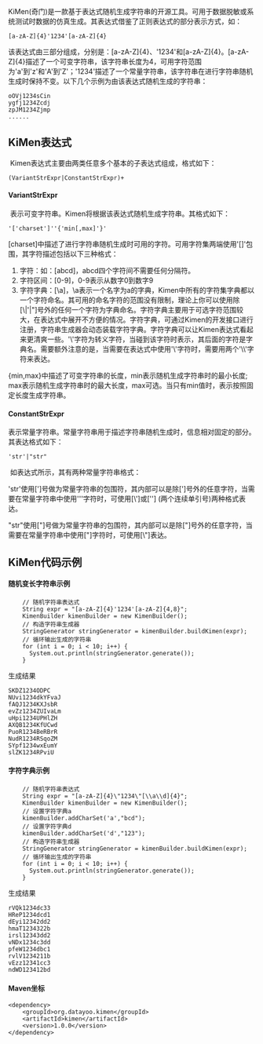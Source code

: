 ​	KiMen(奇门)是一款基于表达式随机生成字符串的开源工具。可用于数据脱敏或系统测试时数据的仿真生成。其表达式借鉴了正则表达式的部分表示方式，如：

```
[a-zA-Z]{4}'1234'[a-zA-Z]{4}
```

​	该表达式由三部分组成，分别是：[a-zA-Z]{4}、'1234'和[a-zA-Z]{4}。[a-zA-Z]{4}描述了一个可变字符串，该字符串长度为4，可用字符范围为'a'到'z'和'A'到'Z'；'1234'描述了一个常量字符串，该字符串在进行字符串随机生成时保持不变。以下几个示例为由该表达式随机生成的字符串：

```
oOVj1234sCin
ygfj1234Zcdj
zpJM1234Zjmp
......
```

## KiMen表达式

​	Kimen表达式主要由两类任意多个基本的子表达式组成，格式如下：

```
(VariantStrExpr|ConstantStrExpr)+
```

#### VariantStrExpr

​	表示可变字符串。Kimen将根据该表达式随机生成字符串。其格式如下：

```
'['charset']''{'min[,max]'}'
```

​	[charset]中描述了进行字符串随机生成时可用的字符。可用字符集两端使用'[]'包围，其字符描述包括以下三种格式：

1. 字符：如：[abcd]，abcd四个字符间不需要任何分隔符。
2. 字符区间：[0-9]，0-9表示从数字0到数字9
3. 字符字典：[\\a]，\a表示一个名字为a的字典，Kimen中所有的字符集字典都以一个字符命名。其可用的命名字符的范围没有限制，理论上你可以使用除[\\|'|"]号外的任何一个字符为字典命名。字符字典主要用于可选字符范围较大，在表达式中展开不方便的情况。字符字典，可通过Kimen的开发接口进行注册，字符串生成器会动态装载字符字典。字符字典可以让Kimen表达式看起来更清爽一些。'\\'字符为转义字符，当碰到该字符时表示，其后面的字符是字典名。需要额外注意的是，当需要在表达式中使用'\\'字符时，需要用两个'\\\\'字符来表达。

​	{min,max}中描述了可变字符串的长度，min表示随机生成字符串时的最小长度; max表示随机生成字符串时的最大长度，max可选。当只有min值时，表示按照固定长度生成字符串。

#### ConstantStrExpr

​	表示常量字符串。常量字符串用于描述字符串随机生成时，信息相对固定的部分。其表达格式如下：

```
'str'|"str"
```

​	如表达式所示，其有两种常量字符串格式：

​	'str'使用[']号做为常量字符串的包围符，其内部可以是除[']号外的任意字符，当需要在常量字符串中使用'''字符时，可使用[\\']或[''] (两个连续单引号)两种格式表达。

​	"str"使用["]号做为常量字符串的包围符，其内部可以是除["]号外的任意字符，当需要在常量字符串中使用["]字符时，可使用[\\"]表达。

## KiMen代码示例

#### 随机变长字符串示例

```
    // 随机字符串表达式
    String expr = "[a-zA-Z]{4}'1234'[a-zA-Z]{4,8}";
    KimenBuilder kimenBuilder = new KimenBuilder();
    // 构造字符串生成器
    StringGenerator stringGenerator = kimenBuilder.buildKimen(expr);
    // 循环输出生成的字符串
    for (int i = 0; i < 10; i++) {
      System.out.println(stringGenerator.generate());
    }
```

生成结果

```
SKDZ1234ODPC
NUvi1234dkYFvaJ
fAQJ1234KXJsbR
evZz1234ZUIvaLm
uHpi1234UPHlZH
AXQB1234KfUCwd
PuoR1234BeRBrR
NudR1234RSqoZM
SYpf1234wxEumY
slZK1234RPviU
```

#### 字符字典示例

```
    // 随机字符串表达式
    String expr = "[a-zA-Z]{4}\"1234\"[\\a\\d]{4}";
    KimenBuilder kimenBuilder = new KimenBuilder();
    // 设置字符字典a
    kimenBuilder.addCharSet('a',"bcd");
    // 设置字符字典d
    kimenBuilder.addCharSet('d',"123");
    // 构造字符串生成器
    StringGenerator stringGenerator = kimenBuilder.buildKimen(expr);
    // 循环输出生成的字符串
    for (int i = 0; i < 10; i++) {
      System.out.println(stringGenerator.generate());
    }
```

生成结果

```
rVQk1234dc33
HReP1234dcd1
dEyi12342dd2
hmaT1234322b
irsl12343dd2
vNDx1234c3dd
pfeW1234dbc1
rvlV1234211b
vEzz12341cc3
ndWD123412bd
```

#### Maven坐标

```
<dependency>
    <groupId>org.datayoo.kimen</groupId>
    <artifactId>kimen</artifactId>
    <version>1.0.0</version>
</dependency>
```

